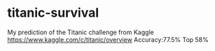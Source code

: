 # titanic-survival
My prediction of the Titanic challenge from Kaggle https://www.kaggle.com/c/titanic/overview
Accuracy:77.5% 
Top 58%
